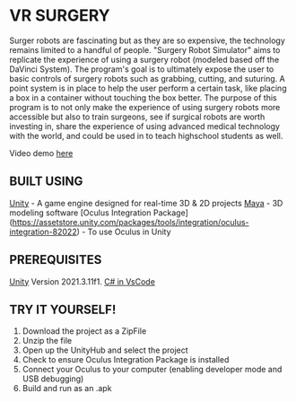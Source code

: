 # VR SURGERY
Surger robots are fascinating but as they are so expensive, the technology remains limited to a handful of people. "Surgery Robot Simulator" aims to replicate the experience of using a surgery robot (modeled based off the DaVinci System). The program's goal is to ultimately expose the user to basic controls of surgery robots such as grabbing, cutting, and suturing. A point system is in place to help the user perform a certain task, like placing a box in a container without touching the box better.
The purpose of this program is to not only make the experience of using surgery robots more accessible but also to train surgeons, see if surgical robots are worth investing in, share the experience of using advanced medical technology with the world, and could be used in to teach highschool students as well. 

Video demo [here](https://www.youtube.com/watch?v=iJSWnNqPqfo)

## BUILT USING
  [Unity](https://unity.com/download) - A game engine designed for real-time 3D & 2D projects
  [Maya](https://www.autodesk.ca/en/products/maya/overview) - 3D modeling software
  [Oculus Integration Package] (https://assetstore.unity.com/packages/tools/integration/oculus-integration-82022) - To use Oculus in Unity 

## PREREQUISITES
  [Unity](https://unity.com/download) Version 2021.3.11f1. 
  [C# in VsCode](https://code.visualstudio.com/docs/languages/csharp)
  
## TRY IT YOURSELF!
  1. Download the project as a ZipFile
  2. Unzip the file
  3. Open up the UnityHub and select the project
  4. Check to ensure Oculus Integration Package is installed
  5. Connect your Oculus to your computer (enabling developer mode and USB debugging)
  6. Build and run as an .apk

